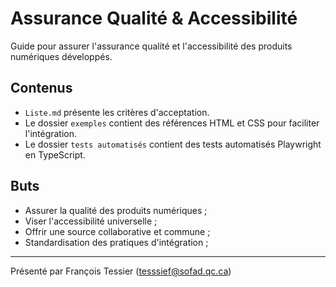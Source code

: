 # Assurance Qualité & Accessibilité
Guide pour assurer l'assurance qualité et l'accessibilité des produits numériques développés.

## Contenus
- `Liste.md` présente les critères d'acceptation.
- Le dossier `exemples` contient des références HTML et CSS pour faciliter l'intégration. 
- Le dossier `tests automatisés` contient des tests automatisés Playwright en TypeScript.

## Buts
- Assurer la qualité des produits numériques ;
- Viser l'accessibilité universelle ;
- Offrir une source collaborative et commune ;
- Standardisation des pratiques d'intégration ;

---
Présenté par François Tessier (tesssief@sofad.qc.ca)
